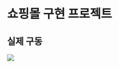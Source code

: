 # 쇼핑몰 구현 프로젝트

## 실제 구동
<img src="https://github.com/user-attachments/assets/37cc8bad-b8d4-4555-950b-e0efe6b88593">

